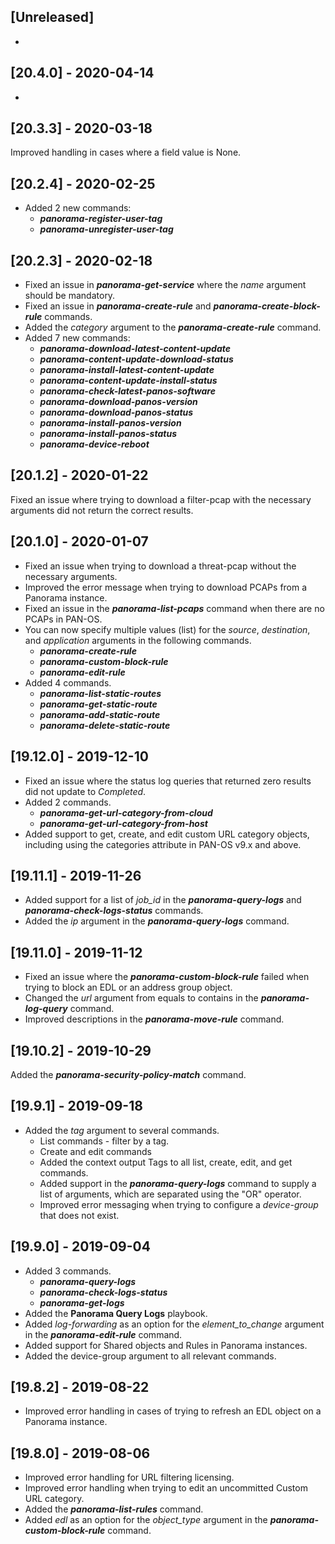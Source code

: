 ## [Unreleased]
-


## [20.4.0] - 2020-04-14
-


## [20.3.3] - 2020-03-18
Improved handling in cases where a field value is None.

## [20.2.4] - 2020-02-25
  - Added 2 new commands:
    - ***panorama-register-user-tag***
    - ***panorama-unregister-user-tag***

## [20.2.3] - 2020-02-18
  - Fixed an issue in ***panorama-get-service*** where the *name* argument should be mandatory.
  - Fixed an issue in ***panorama-create-rule*** and ***panorama-create-block-rule*** commands.
  - Added the *category* argument to the ***panorama-create-rule*** command.
  - Added 7 new commands:
    - ***panorama-download-latest-content-update***
    - ***panorama-content-update-download-status***
    - ***panorama-install-latest-content-update***
    - ***panorama-content-update-install-status***
    - ***panorama-check-latest-panos-software***
    - ***panorama-download-panos-version***
    - ***panorama-download-panos-status***
    - ***panorama-install-panos-version***
    - ***panorama-install-panos-status***
    - ***panorama-device-reboot***

## [20.1.2] - 2020-01-22
Fixed an issue where trying to download a filter-pcap with the necessary arguments did not return the correct results.

## [20.1.0] - 2020-01-07
  - Fixed an issue when trying to download a threat-pcap without the necessary arguments.
  - Improved the error message when trying to download PCAPs from a Panorama instance.
  - Fixed an issue in the ***panorama-list-pcaps*** command when there are no PCAPs in PAN-OS.
  - You can now specify multiple values (list) for the *source*, *destination*, and *application* arguments in the following commands. 
    - ***panorama-create-rule***
    - ***panorama-custom-block-rule***
    - ***panorama-edit-rule***
  - Added 4 commands.
    - ***panorama-list-static-routes***
    - ***panorama-get-static-route***
    - ***panorama-add-static-route***
    - ***panorama-delete-static-route***

## [19.12.0] - 2019-12-10
  - Fixed an issue where the status log queries that returned zero results did not update to *Completed*.
  - Added 2 commands.
    - ***panorama-get-url-category-from-cloud***
    - ***panorama-get-url-category-from-host***
  - Added support to get, create, and edit custom URL category objects, including using the categories attribute in PAN-OS v9.x and above.


## [19.11.1] - 2019-11-26
  - Added support for a list of *job_id* in the ***panorama-query-logs*** and ***panorama-check-logs-status*** commands.
  - Added the *ip* argument in the ***panorama-query-logs*** command.


## [19.11.0] - 2019-11-12
  - Fixed an issue where the ***panorama-custom-block-rule*** failed when trying to block an EDL or an address group object.
  - Changed the *url* argument from equals to contains in the ***panorama-log-query*** command.
  - Improved descriptions in the ***panorama-move-rule*** command.

## [19.10.2] - 2019-10-29
Added the ***panorama-security-policy-match*** command.

## [19.9.1] - 2019-09-18
- Added the *tag* argument to several commands.
    - List commands - filter by a tag.
    - Create and edit commands
    - Added the context output Tags to all list, create, edit, and get commands.
  - Added support in the ***panorama-query-logs*** command to supply a list of arguments, which are separated using the "OR" operator.
  - Improved error messaging when trying to configure a *device-group* that does not exist.
  
## [19.9.0] - 2019-09-04
  - Added 3 commands.
    - ***panorama-query-logs***
    - ***panorama-check-logs-status***
    - ***panorama-get-logs***
  - Added the **Panorama Query Logs** playbook.
  - Added *log-forwarding* as an option for the *element_to_change* argument in the ***panorama-edit-rule*** command.
  - Added support for Shared objects and Rules in Panorama instances.
  - Added the device-group argument to all relevant commands.
  

## [19.8.2] - 2019-08-22
  - Improved error handling in cases of trying to refresh an EDL object on a Panorama instance.

## [19.8.0] - 2019-08-06
  - Improved error handling for URL filtering licensing.
  - Improved error handling when trying to edit an uncommitted Custom URL category.
  - Added the ***panorama-list-rules*** command.
  - Added *edl* as an option for the *object_type* argument in the ***panorama-custom-block-rule*** command.
